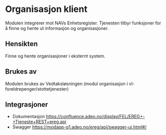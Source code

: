 # Organisasjon klient

Modulen integrerer mot NAVs Enhetsregister. Tjenesten tilbyr funksjoner for å finne og hente ut informasjon og organisasjoner.

## Hensikten

Finne og hente organisasjoner i eksternt system.

## Brukes av

Modulen brukes av Vedtaksløsningen (modul organisasjon i vl-foreldrepenger/stottetjenester) 

## Integrasjoner
* Dokumentasjon https://confluence.adeo.no/display/FEL/EREG+-+Tjeneste+REST+ereg.api
* Swagger https://modapp-q1.adeo.no/ereg/api/swagger-ui.html#/
